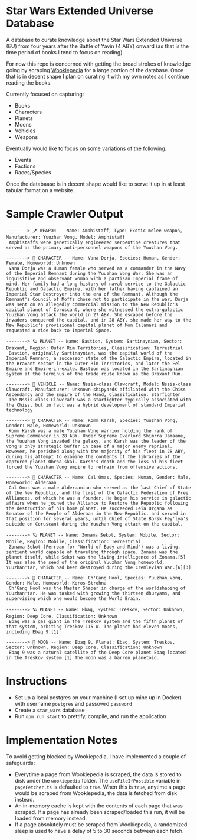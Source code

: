 # Star Wars Extended Universe Database

A database to curate knowledge about the Star Wars Extended Universe (EU) from four years after the Battle of Yavin (4 ABY) onward (as that is the time period of books I tend to focus on reading).

For now this repo is concerned with getting the broad strokes of knowledge going by scraping [Wookiepedia](https://starwars.fandom.com/wiki/Main_Page) for a large portion of the database. Once that is in decent shape I plan on curating it with my own notes as I continue reading the books.

Currently focused on capturing:

- Books
- Characters
- Planets
- Moons
- Vehicles
- Weapons

Eventually would like to focus on some variations of the following:

- Events
- Factions
- Races/Species

Once the databaase is in decent shape would like to serve it up in at least tabular format on a website.

# Sample Crawler Output

```
--------> 🗡 WEAPON -- Name: Amphistaff, Type: Exotic melee weapon, Manufacturer: Yuuzhan Vong, Model: Amphistaff
 Amphistaffs were genetically engineered serpentine creatures that served as the primary anti-personnel weapons of the Yuuzhan Vong.

--------> 👩 CHARACTER -- Name: Vana Dorja, Species: Human, Gender: Female, Homeworld: Unknown
 Vana Dorja was a Human female who served as a commander in the Navy of the Imperial Remnant during the Yuuzhan Vong War. She was an inquisitive and observant woman with a partisan Imperial frame of mind. Her family had a long history of naval service to the Galactic Republic and Galactic Empire, with her father having captained an Imperial Star Destroyer into the era of the Remnant. Although the Remnant's Council of Moffs chose not to participate in the war, Dorja was sent on an allegedly commercial mission to the New Republic's capital planet of Coruscant, where she witnessed the extra-galactic Yuuzhan Vong attack the world in 27 ABY. She escaped before the invaders conquered the capital, and in 28 ABY, she made her way to the New Republic's provisional capital planet of Mon Calamari and requested a ride back to Imperial Space.

--------> 🪐 PLANET -- Name: Bastion, System: Sartinaynian, Sector: Braxant, Region: Outer Rim Territories, Classification: Terrestrial
 Bastion, originally Sartinaynian, was the capital world of the Imperial Remnant, a successor state of the Galactic Empire, located in the Braxant sector in the Outer Rim Territories, and later the Fel Empire and Empire-in-exile. Bastion was located in the Sartinaynian system at the terminus of the trade route known as the Braxant Run.

--------> 🚀 VEHICLE -- Name: Nssis-class Clawcraft, Model: Nssis-class Clawcraft, Manufacturer: Unknown shipyards affiliated with the Chiss Ascendancy and the Empire of the Hand, Classification: Starfighter
 The Nssis-class Clawcraft was a starfighter typically associated with the Chiss, but in fact was a hybrid development of standard Imperial technology.

--------> 👨 CHARACTER -- Name: Komm Karsh, Species: Yuuzhan Vong, Gender: Male, Homeworld: Unknown
 Komm Karsh was a male Yuuzhan Vong warrior holding the rank of Supreme Commander in 28 ABY. Under Supreme Overlord Shimrra Jamaane, the Yuuzhan Vong invaded the galaxy, and Karsh was the leader of the Vong's only strategic buffer in case of a major enemy reprisal. However, he perished along with the majority of his fleet in 28 ABY, during his attempt to examine the contents of the libraries of the captured planet Obroa-skai. Karsh's death and the loss of his fleet forced the Yuuzhan Vong empire to refrain from offensive actions.

--------> 👨 CHARACTER -- Name: Cal Omas, Species: Human, Gender: Male, Homeworld: Alderaan
 Cal Omas was a male Alderaanian who served as the last Chief of State of the New Republic, and the first of the Galactic Federation of Free Alliances, of which he was a founder. He began his service in galactic affairs when he joined the Alliance to Restore the Republic following the destruction of his home planet. He succeeded Leia Organa as Senator of the People of Alderaan in the New Republic, and served in that position for several years, until Chief of State Borsk Fey'lya's suicide on Coruscant during the Yuuzhan Vong attack on the capital.

--------> 🪐 PLANET -- Name: Zonama Sekot, System: Mobile, Sector: Mobile, Region: Mobile, Classification: Terrestrial
 Zonama Sekot (Ferroan for "World of Body and Mind") was a living, sentient world capable of traveling through space. Zonama was the planet itself, while Sekot was the living intelligence of Zonama.[5] It was also the seed of the original Yuuzhan Vong homeworld, Yuuzhan'tar, which had been destroyed during the Cremlevian War.[6][3]

--------> 👨 CHARACTER -- Name: Ch'Gang Hool, Species: Yuuzhan Vong, Gender: Male, Homeworld: Koros-Strohna
 Ch'Gang Hool was the Master Shaper in charge of the worldshaping of Yuuzhan'tar. He was tasked with growing the thirteen dhuryams, and supervising which one would become the World Brain.

--------> 🪐 PLANET -- Name: Ebaq, System: Treskov, Sector: Unknown, Region: Deep Core, Classification: Unknown
 Ebaq was a gas giant in the Treskov system and the fifth planet of that system, orbiting Treskov 115-W. The planet had eleven moons, including Ebaq 9.[1]

--------> 🌙 MOON -- Name: Ebaq 9, Planet: Ebaq, System: Treskov, Sector: Unknown, Region: Deep Core, Classification: Unknown
 Ebaq 9 was a natural satellite of the Deep Core planet Ebaq located in the Treskov system.[1] The moon was a barren planetoid.
 ```

# Instructions

- Set up a local postgres on your machine (I set up mine up in Docker) with username `postgres` and passowrd `password`
- Create a `star_wars` database
- Run `npm run start` to prettify, compile, and run the application

# Implementation Notes

To avoid getting blocked by Wookiepedia, I have implemented a couple of safeguards:

- Everytime a page from Wookiepedia is scraped, the data is stored to disk under the `wookiepedia` folder. The `useFileIfPossible` variable in `pageFetcher.ts` is defaulted to `true`. When this is `true`, anytime a page would be scraped from Wookiepedia, the data is fetched from disk instead.
- An in-memory cache is kept with the contents of each page that was scraped. If a page has already been scraped/loaded this run, it will be loaded from memory instead.
- If a page absolutely must be scraped from Wookiepedia, a randomized sleep is used to have a delay of 5 to 30 seconds between each fetch.
